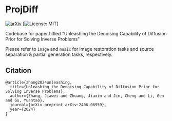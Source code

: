 # ProjDiff
[![arXiv](https://img.shields.io/badge/arXiv-2406.06959-b31b1b.svg)](https://arxiv.org/abs/2406.06959) 
[![License: MIT](https://img.shields.io/badge/License-MIT-yellow.svg)]

Codebase for paper tiltled "Unleashing the Denoising Capability of Diffusion Prior for Solving Inverse Problems"

Please refer to `image` and `music` for image restoration tasks and source separation & partial generation tasks, respectively.



## Citation

```
@article{zhang2024unleashing,
  title={Unleashing the Denoising Capability of Diffusion Prior for Solving Inverse Problems},
  author={Zhang, Jiawei and Zhuang, Jiaxin and Jin, Cheng and Li, Gen and Gu, Yuantao},
  journal={arXiv preprint arXiv:2406.06959},
  year={2024}
}
```

